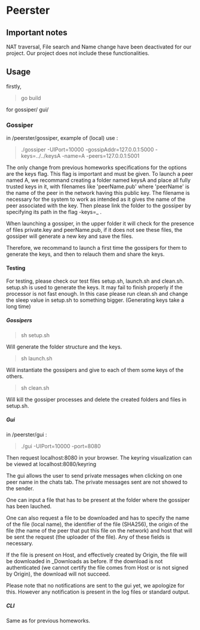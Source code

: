 # Peerster

## Important notes
NAT traversal, File search and Name change have been deactivated for our project. Our project does not include these functionalities.

## Usage

firstly,
> go build

for gossiper/ gui/ 

### Gossiper

in /peerster/gossiper, example of (local) use :
> ./gossiper -UIPort=10000 -gossipAddr=127.0.0.1:5000 -keys=../../keysA -name=A -peers=127.0.0.1:5001

The only change from previous homeworks specifications for the options are the keys flag.
This flag is important and must be given. To launch a peer named A, we recommand creating a folder named keysA and place all fully trusted keys in it, with filenames like 'peerName.pub' where 'peerName' is the name of the peer in the network having this public key.
The filename is necessary for the system to work as intended as it gives the name of the peer associated with the key.
Then please link the folder to the gossiper by specifying its path in the flag -keys=_ .

When launching a gossiper, in the upper folder it will check for the presence of files private.key and peerName.pub, if it does not see these files, the gossiper will generate a new key and save the files.

Therefore, we recommand to launch a first time the gossipers for them to generate the keys, and then to relauch them and share the keys.

#### Testing

For testing, please check our test files setup.sh, launch.sh and clean.sh.
setup.sh is used to generate the keys. It may fail to finish properly if the processor is not fast enough. In this case please run clean.sh and change the sleep value in  setup.sh to something bigger. (Generating keys take a long time)

##### Gossipers

> sh setup.sh

Will generate the folder structure and the keys.

> sh launch.sh

Will instantiate the gossipers and give to each of them some keys of the others.

> sh clean.sh

Will kill the gossiper processes and delete the created folders and files in setup.sh.


##### Gui
in /peerster/gui :
> ./gui -UIPort=10000 -port=8080

Then request localhost:8080 in your browser.
The keyring visualization can be viewed at localhost:8080/keyring


The gui allows the user to send private messages when clicking on one peer name in the chats tab. The private messages sent are not showed to the sender.

One can input a file that has to be present at the folder where the gossiper has been lauched.

One can also request a file to be downloaded and has to specify the name of the file (local name), the identifier of the file (SHA256), the origin of the file (the name of the peer that put this file on the network) and host that will be sent the request (the uploader of the file).
Any of these fields is necessary.

If the file is present on Host, and effectively created by Origin, the file will be downloaded in \_Downloads as before. If the download is not authenticated (we cannot certify the file comes from Host or is not signed by Origin), the download will not succeed.

Please note that no notifications are sent to the gui yet, we apologize for this. However any notification is present in the log files or standard output.

##### CLI
Same as for previous homeworks.
